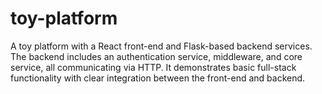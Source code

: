 # toy-platform
A toy platform with a React front-end and Flask-based backend services. The backend includes an authentication service, middleware, and core service, all communicating via HTTP. It demonstrates basic full-stack functionality with clear integration between the front-end and backend.
